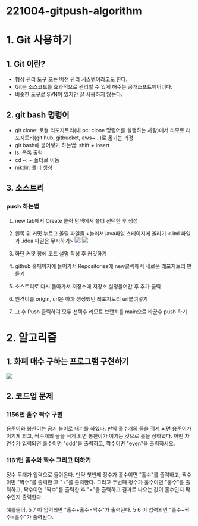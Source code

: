 # 221004-gitpush-algorithm

# 1. Git 사용하기
## 1. Git 이란?
- 형상 관리 도구 또는 버전 관리 시스템이라고도 한다. 
- Git은 소스코드를 효과적으로 관리할 수 있게 해주는 공개소프트웨어이다.
- 비슷한 도구로 SVN이 있지만 잘 사용하지 않는다.

## 2. git bash 명령어
- git clone: 로컬 리포지토리(내 pc: clone 명령어를 실행하는 사람)에서 리모트 리포지토리(git hub, gitbucket, aws~...)로 옮기는 과정
- git bash에 붙어넣기 하는법: shift + insert
- ls: 목록 출력
- cd ~: ~ 폴더로 이동
- mkdir: 폴더 생성

## 3. 소스트리
### push 하는법
1. new tab에서 Create 클릭 탐색에서 폴더 선택한 후 생성
2. 왼쪽 위 커밋 누르고 올릴 파일들 +눌러서 java파일 스테이지에 올리기
<.iml 파일과 .idea 파일은 무시하기>
![](https://velog.velcdn.com/images/lyj1023/post/9e95d795-201d-422b-8540-6dcaec40ffdc/image.png)
![](https://velog.velcdn.com/images/lyj1023/post/e564abee-4b9b-48b4-963c-940450f48854/image.png)

3. 하단 커밋 창에 코드 설명 작성 후 커밋하기
4. github 홈페이지에 들어가서 Repositories에 new클릭해서 새로운 레포지토리 만들기
5. 소스트리로 다시 돌아가서 저장소에 저장소 설정들어간 후 추가 클릭
6. 원격이름 origin, url은 아까 생성했던 레포지토리 url붙여넣기
7. 그 후 Push 클릭하여 모두 선택후 리모트 브랜치를 main으로 바꾼후 push 하기


# 2. 알고리즘
## 1. 화폐 매수 구하는 프로그램 구현하기
![](https://velog.velcdn.com/images/lyj1023/post/b7d6d676-b67f-446c-8e9f-2a41e32aa366/image.png)


## 2. 코드업 문제
### 1156번 홀수 짝수 구별

용준이와 봉찬이는 공기 놀이로 내기를 하였다.
만약 홀수개의 돌을 쥐게 되면 용준이가 이기게 되고, 짝수개의 돌을 쥐게 되면 봉찬이가 이기는 것으로 룰을 정하였다.
어떤 자연수가 입력되면  홀수이면 "odd"을 출력하고, 짝수이면 "even"을 출력하시오.

### 1161번 홀수와 짝수 그리고 더하기

정수 두개가 입력으로 들어온다.
만약 첫번째 정수가 홀수이면 "홀수"를 출력하고, 짝수이면 "짝수"를 출력한 후  "+"를 출력한다.
그리고 두번째 정수가 홀수이면 "홀수"를 출력하고, 짝수이면 "짝수"를 출력한 후  "="을 출력하고 결과로 나오는 값이 홀수인지 짝수인지 출력한다.

예를들어,
5 7 이 입력되면 "홀수+홀수=짝수"가 출력된다.
5 6 이 입력되면 "홀수+짝수=홀수"가 출력된다.

